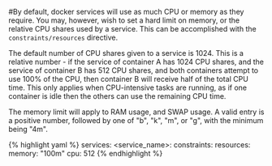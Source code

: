 <!-- usedin: [ _legacy_docker/stack-management/service-resources-v1.md, _maestro/stack-management/service-resources-v1.md] -->


#By default, docker services will use as much CPU or memory as they require. You may, however, wish to set a hard limit on memory, or the relative CPU shares used by a service. This can be accomplished with the `constraints/resources` directive.

The default number of CPU shares given to a service is 1024. This is a relative number - if the service of container A has 1024 CPU shares, and the service of container B has 512 CPU shares, and both containers attempt to use 100% of the CPU, then container B will receive half of the total CPU time. This only applies when CPU-intensive tasks are running, as if one container is idle then the others can use the remaining CPU time.

The memory limit will apply to RAM usage, and SWAP usage. A valid entry is a positive number, followed by one of "b", "k", "m", or "g", with the minimum being "4m".

{% highlight yaml %}
services:
    <service_name>:
        constraints:
            resources:
                memory: "100m"
                cpu: 512
{% endhighlight %}
